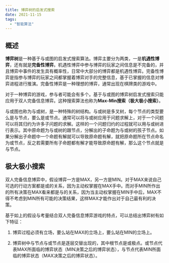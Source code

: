 ```yaml
---
title: 博弈树的启发式搜索
date: 2021-11-15
tags:
  - "智能算法"
---
```


## 概述

**博弈树**是一种基于与或图的启发式搜索算法。博弈主要分为两类，一是**机遇性博弈**，还有就是**完备性博弈**。机遇性博弈中参与博弈的玩家之间信息是不完备的，并且博弈中事件的发生具有概率性，日常中大部分的博弈都是机遇性博弈。完备性博弈是指参与博弈的玩家之间都掌握着博弈对手的完整信息，基于已掌握的信息对博弈进程进行推演。完备性博弈是一种理想的博弈，通常出现在棋牌类的游戏中。

对于一种博弈的游戏，参与者可能会有多个。基于与或图的博弈树启发式搜索只能应用于双人完备信息博弈。这种搜索算法也称为**Max-Min搜索（极大极小搜索）**。

与或图也称为与或树，是一种特殊的树结构。与或树是多叉树，每个节点的类型要么是与节点，要么是或节点。通常可以将与或树应用于问题求解上，对于一个问题可以将其归约为许多子问题的求解。这样的一个问题归约的过程就可以用与或树进行表示。其中原命题为与或树的跟节点，分解出的子命题为与或树的孩子节点。如果分解出子命题中一个命题有解就可以导致原命题有解，就把原命题所在节点命名为或节点，反之若需要所有子命题都有解才能导致原命题有解，那么这个节点就是与节点。

## 极大极小搜索

双人完备信息博弈中，假设博弈一方是MAX，另一方是MIN。对于MAX来说自己可选的行动方案都是或的关系，因为主动权掌握在MAX手中。而对手MIN所作出的所有决策在MAX看来都是与的关系，因为当主动权掌握在MIN手中后，MAX不得不考虑到MIN所有可能的决策结果，这样MAX才能作出对于自己最有利的决策。

基于如上的假设与考量结合双人完备信息博弈游戏的特点，可以总结出博弈树有如下特征：

1. 博弈过程必须有立场，要么站在MAX的立场上，要么站在MIN的立场上。

2. 博弈树中与节点与或节点是逐层交替出现的，其中根节点是或极点。或节点代表MAX所面临的博弈状态（MIN决策之后的博弈状态），与节点代表MIN所面临的博弈状态（MAX决策之后的博弈状态）。

